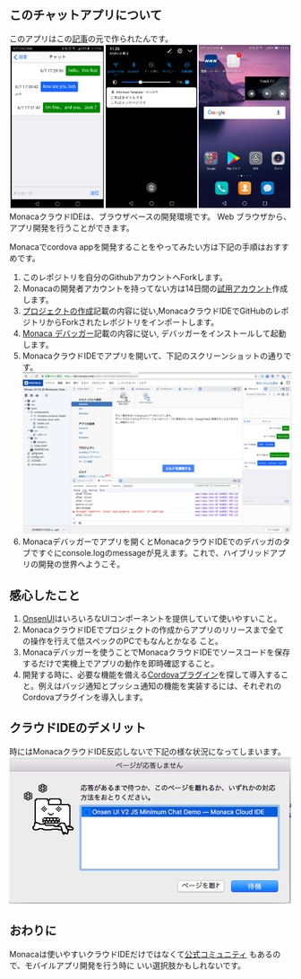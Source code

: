 ## このチャットアプリについて
このアプリはこの<a href="https://press.monaca.io/atsushi/625">記事</a>の元で作られたんです。
![実機](https://raw.githubusercontent.com/wenbo/OnsenUIV2ChatDemo/master/www/images/monaca_ok_2.png)
<br>
MonacaクラウドIDEは、ブラウザベースの開発環境です。 Web ブラウザから、アプリ開発を行うことができます。
<br>

Monacaでcordova appを開発することをやってみたい方は下記の手順はおすすめです。

1. このレポジトリを自分のGithubアカウントへForkします。
2. Monacaの開発者アカウントを持ってない方は14日間の<a href="https://enterprise.monaca.mobi/ja/register">試用アカウント</a>作成します。
3. <a href="https://docs.monaca.io/ja/tutorials/monaca_ide/starting_project/">プロジェクトの作成</a>記載の内容に従い,MonacaクラウドIDEでGitHubのレポジトリからForkされたレポジトリをインポートします。
4. <a href="https://docs.monaca.io/ja/products_guide/debugger/installation/">Monaca デバッガー</a>記載の内容に従い, デバッガーをインストールして起動します。
5. MonacaクラウドIDEでアプリを開いて、下記のスクリーンショットの通りです。
![MonacaクラウドIDE](https://raw.githubusercontent.com/wenbo/OnsenUIV2ChatDemo/master/www/images/monaca_IDE.png)
6. Monacaデバッガーでアプリを開くとMonacaクラウドIDEでのデバッガのタブですぐにconsole.logのmessageが見えます。これで、ハイブリッドアプリの開発の世界へようこそ。

## 感心したこと
1. <a href="https://ja.onsen.io/v2/guide/">OnsenUI</a>はいろいろなUIコンポーネントを提供していて使いやすいこと。
2. MonacaクラウドIDEでプロジェクトの作成からアプリのリリースまで全ての操作を行えて低スペックのPCでもなんとかなる
こと。
3. Monacaデバッガーを使うことでMonacaクラウドIDEでソースコードを保存するだけで実機上でアプリの動作を即時確認すること。
4. 開発する時に、必要な機能を備える<a href="https://cordova.apache.org/plugins/">Cordovaプラグイン</a>を探して導入すること。例えはバッジ通知とプッシュ通知の機能を実装するには、それぞれのCordovaプラグインを導入します。

## クラウドIDEのデメリット
時にはMonacaクラウドIDE反応しないで下記の様な状況になってしまいます。
![Cloud IDE](https://raw.githubusercontent.com/wenbo/OnsenUIV2ChatDemo/master/www/images/monaca_ko_1.png)

## おわりに
Monacaは使いやすいクラウドIDEだけではなくて<a href="https://teratail.com/tags/monaca">公式コミュニティ</a> もあるので、モバイルアプリ開発を行う時に
いい選択肢かもしれないです。
